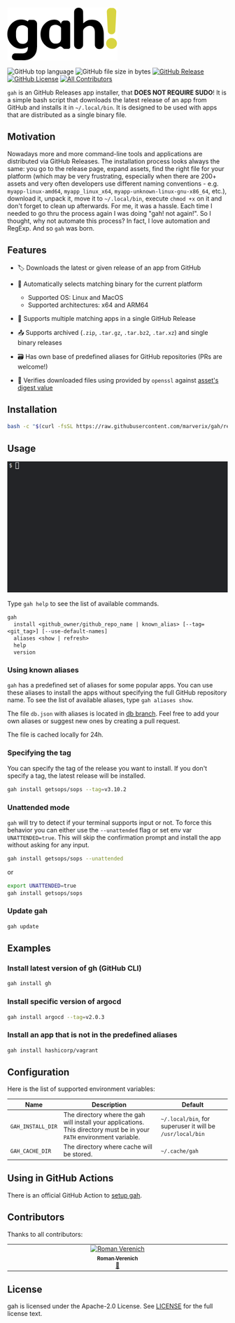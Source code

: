 ![gah! logo](./_static/logo.svg)


![GitHub top language](https://img.shields.io/github/languages/top/marverix/gah?color=d8d440&style=flat-square)
![GitHub file size in bytes](https://img.shields.io/github/size/marverix/gah/gah?color=db805a&style=flat-square)
[![GitHub Release](https://img.shields.io/github/v/release/marverix/gah?color=db5b92&style=flat-square)](https://github.com/marverix/gah/releases)
[![GitHub License](https://img.shields.io/github/license/marverix/gah?color=b95fda&style=flat-square)](https://github.com/marverix/gah/blob/master/LICENSE)
[![All Contributors](https://img.shields.io/github/all-contributors/marverix/gah?color=b1abea&style=flat-square)](#contributors)


`gah` is an GitHub Releases app installer, that **DOES NOT REQUIRE SUDO**! It is a simple bash script that downloads the latest release of an app from GitHub and installs it in `~/.local/bin`. It is designed to be used with apps that are distributed as a single binary file.

## Motivation

Nowadays more and more command-line tools and applications are distributed via GitHub Releases. The installation process looks always the same: you go to the release page, expand assets, find the right file for your platform (which may be very frustrating, especially when there are 200+ assets and very often developers use different naming conventions - e.g. `myapp-linux-amd64`, `myapp_linux_x64`, `myapp-unknown-linux-gnu-x86_64`, etc.), download it, unpack it, move it to `~/.local/bin`, execute `chmod +x` on it and don't forget to clean up afterwards. For me, it was a hassle. Each time I needed to go thru the process again I was doing "gah! not again!". So I thought, why not automate this process? In fact, I love automation and RegExp. And so `gah` was born.

## Features

- 🏷 Downloads the latest or given release of an app from GitHub
- 🎯 Automatically selects matching binary for the current platform

  - Supported OS: Linux and MacOS
  - Supported architectures: x64 and ARM64

- 🎳 Supports multiple matching apps in a single GitHub Release
- 📤 Supports archived (`.zip`, `.tar.gz`, `.tar.bz2`, `.tar.xz`) and single binary releases
- 🗃 Has own base of predefined aliases for GitHub repositories (PRs are welcome!)
- 🔐 Verifies downloaded files using provided by `openssl` against [asset's digest value](https://docs.github.com/en/rest/releases/assets?apiVersion=2022-11-28#get-a-release-asset)

## Installation

```bash
bash -c "$(curl -fsSL https://raw.githubusercontent.com/marverix/gah/refs/heads/master/tools/install.sh)"
```

## Usage

![gah demo](./_static/demo.gif)

Type `gah help` to see the list of available commands.

```text
gah
  install <github_owner/github_repo_name | known_alias> [--tag=<git_tag>] [--use-default-names]
  aliases <show | refresh>
  help
  version
```

### Using known aliases

`gah` has a predefined set of aliases for some popular apps. You can use these aliases to install the apps without specifying the full GitHub repository name.
To see the list of available aliases, type `gah aliases show`.

The file `db.json` with aliases is located in [db branch](https://github.com/marverix/gah/blob/db/db.json). Feel free to add your own aliases or suggest new ones by creating a pull request.

The file is cached locally for 24h.

### Specifying the tag

You can specify the tag of the release you want to install. If you don't specify a tag, the latest release will be installed.

```bash
gah install getsops/sops --tag=v3.10.2
```

### Unattended mode

`gah` will try to detect if your terminal supports input or not. To force this behavior you can either use the `--unattended` flag or set env var `UNATTENDED=true`.
This will skip the confirmation prompt and install the app without asking for any input.

```bash
gah install getsops/sops --unattended
```

or

```bash
export UNATTENDED=true
gah install getsops/sops
```

### Update gah

```sh
gah update
```

## Examples

### Install latest version of gh (GitHub CLI)

```bash
gah install gh
```

### Install specific version of argocd

```bash
gah install argocd --tag=v2.0.3
```

### Install an app that is not in the predefined aliases

```bash
gah install hashicorp/vagrant
```

## Configuration

Here is the list of supported environment variables:

Name | Description | Default
---|---|---
`GAH_INSTALL_DIR` | The directory where the gah will install your applications. This directory must be in your `PATH` environment variable. | `~/.local/bin`, for superuser it will be `/usr/local/bin`
`GAH_CACHE_DIR` | The directory where cache will be stored. | `~/.cache/gah`

## Using in GitHub Actions

There is an official GitHub Action to [setup gah](https://github.com/marverix/setup-gah).

## Contributors

Thanks to all contributors:

<!-- ALL-CONTRIBUTORS-LIST:START - Do not remove or modify this section -->
<!-- prettier-ignore-start -->
<!-- markdownlint-disable -->
<table>
  <tbody>
    <tr>
      <td align="center" valign="top" width="14.28%"><a href="https://github.com/rverenich"><img src="https://avatars.githubusercontent.com/u/78074120?v=4?s=100" width="100px;" alt="Roman Verenich"/><br /><sub><b>Roman Verenich</b></sub></a><br /><a href="#data-rverenich" title="Data">🔣</a></td>
    </tr>
  </tbody>
</table>

<!-- markdownlint-restore -->
<!-- prettier-ignore-end -->

<!-- ALL-CONTRIBUTORS-LIST:END -->

## License

gah is licensed under the Apache-2.0 License. See [LICENSE](./LICENSE) for the full license text.
